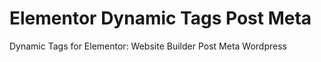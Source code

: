 #  Elementor Dynamic Tags Post Meta
Dynamic Tags for Elementor: Website Builder Post Meta Wordpress
